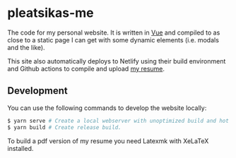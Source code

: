# pleatsikas-me

The code for my personal website. It is written in [Vue](https://vuejs.org) and 
compiled to as close to a static page I can get with some dynamic elements 
(i.e. modals and the like).

This site also automatically deploys to Netlify using their build environment
and Github actions to compile and upload [my resume](https://pleatsikas.me/resume.pdf).

## Development
You can use the following commands to develop the website locally:
```bash
$ yarn serve # Create a local webserver with unoptimized build and hot reload.
$ yarn build # Create release build.
```

To build a pdf version of my resume you need Latexmk with XeLaTeX installed.